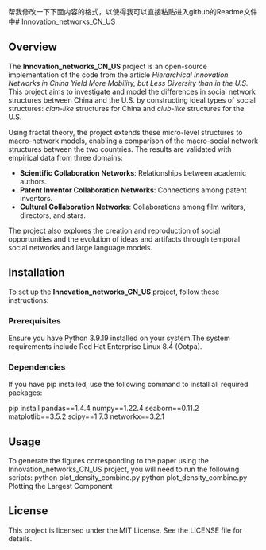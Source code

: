 帮我修改一下下面内容的格式，以使得我可以直接粘贴进入github的Readme文件中# Innovation_networks_CN_US

## Overview

The **Innovation_networks_CN_US** project is an open-source implementation of the code from the article *Hierarchical Innovation Networks in China Yield More Mobility, but Less Diversity than in the U.S.* This project aims to investigate and model the differences in social network structures between China and the U.S. by constructing ideal types of social structures: *clan-like* structures for China and *club-like* structures for the U.S. 

Using fractal theory, the project extends these micro-level structures to macro-network models, enabling a comparison of the macro-social network structures between the two countries. The results are validated with empirical data from three domains:
- **Scientific Collaboration Networks**: Relationships between academic authors.
- **Patent Inventor Collaboration Networks**: Connections among patent inventors.
- **Cultural Collaboration Networks**: Collaborations among film writers, directors, and stars.

The project also explores the creation and reproduction of social opportunities and the evolution of ideas and artifacts through temporal social networks and large language models.

## Installation

To set up the **Innovation_networks_CN_US** project, follow these instructions:

### Prerequisites

Ensure you have Python 3.9.19 installed on your system.The system requirements include Red Hat Enterprise Linux 8.4 (Ootpa). 

### Dependencies
If you have pip installed, use the following command to install all required packages:

pip install pandas==1.4.4 numpy==1.22.4 seaborn==0.11.2 matplotlib==3.5.2 scipy==1.7.3 networkx==3.2.1

## Usage
To generate the figures corresponding to the paper using the Innovation_networks_CN_US project, you will need to run the following scripts:
python plot_density_combine.py 
python plot_density_combine.py
Plotting the Largest Component


## License
This project is licensed under the MIT License. See the LICENSE file for details. 
